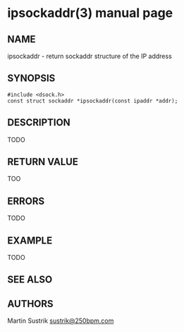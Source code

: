 # ipsockaddr(3) manual page

## NAME

ipsockaddr - return sockaddr structure of the IP address

## SYNOPSIS

```
#include <dsock.h>
const struct sockaddr *ipsockaddr(const ipaddr *addr);
```

## DESCRIPTION

TODO

## RETURN VALUE

TOO

## ERRORS

TODO

## EXAMPLE

TODO

## SEE ALSO

## AUTHORS

Martin Sustrik <sustrik@250bpm.com>

